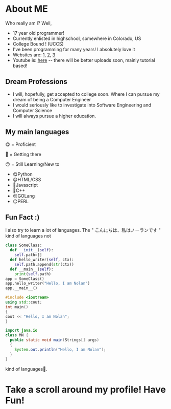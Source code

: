 # About ME

Who really am I? Well, 
* 17 year old programmer!
* Currently enlisted in highschool, somewhere in Colorado, US
* College Bound ! (UCCS)
* I've been programming for many years! I absolutely love it
* Websites are: [1](https://nolant.org), [2](https://swills.dev), [3](NOLAN-aka-SWILLS.github.io)
* Youtube is: [here](https://www.youtube.com/channel/UCRblZC569m8Ovorxo8cVEFA) -- there will be better uploads soon, mainly tutorial based!
## Dream Professions
* I will, hopefully, get accepted to college soon. Where I can pursue my dream of being a Computer Engineer
* I would seriously like to investigate into Software Engineering and Computer Science
* I will always pursue a higher education.

## My main languages
:yum: = Proficient

:shushing_face: = Getting there

:pensive: = Still Learning/New to
* :yum:Python
* :yum:HTML/CSS
* :shushing_face:Javascript
* :shushing_face:C++
* :pensive:GOLang
* :pensive:PERL

## Fun Fact :)
I also try to learn a lot of languages. The " こんにちは、私はノーランです " kind of languages not
```python
class SomeClass:
  def __init__(self):
    self.path=[]
  def hello_writer(self, ctx):
    self.path.append(str(ctx))
  def __main__(self):
    print(self.path)
app = SomeClass()
app.hello_writer("Hello, I am Nolan")
app.__main__()
```
```cpp
#include <iostream>
using std::cout;
int main()
{
cout << "Hello, I am Nolan";
}
```
```java
import java.io
class MN {
  public static void main(Strings[] args)
  {
    System.out.println("Hello, I am Nolan");
  }
}
```
kind of languages:space_invader:.
# Take a scroll around my profile! Have Fun!
